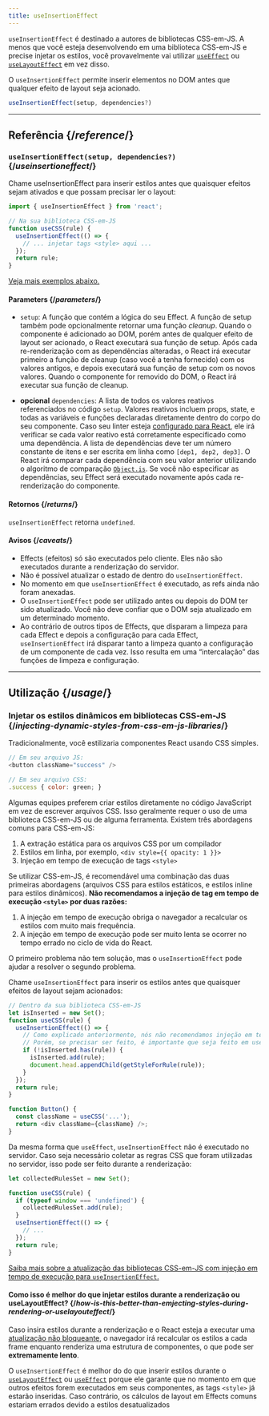 ```yaml
---
title: useInsertionEffect
---
```


<Pitfall>

`useInsertionEffect` é destinado a autores de bibliotecas CSS-em-JS. A menos que você esteja desenvolvendo em uma biblioteca CSS-em-JS e precise injetar os estilos, você provavelmente vai utilizar [`useEffect`](/reference/react/useEffect) ou [`useLayoutEffect`](/reference/react/useLayoutEffect) em vez disso.

</Pitfall>

<Intro>

O `useInsertionEffect` permite inserir elementos no DOM antes que qualquer efeito de layout seja acionado.

```js
useInsertionEffect(setup, dependencies?)
```

</Intro>

<InlineToc />

---

## Referência {/*reference*/}

### `useInsertionEffect(setup, dependencies?)` {/*useinsertioneffect*/}

Chame useInsertionEffect para inserir estilos antes que quaisquer efeitos sejam ativados e que possam precisar ler o layout:

```js
import { useInsertionEffect } from 'react';

// Na sua biblioteca CSS-em-JS
function useCSS(rule) {
  useInsertionEffect(() => {
    // ... injetar tags <style> aqui ...
  });
  return rule;
}
```

[Veja mais exemplos abaixo.](#usage)

#### Parameters {/*parameters*/}

* `setup`: A função que contém a lógica do seu Effect. A função de setup também pode opcionalmente retornar uma função *cleanup*. Quando o componente é adicionado ao DOM, porém antes de qualquer efeito de layout ser acionado, o React executará sua função de setup. Após cada re-renderização com as dependências alteradas, o React irá executar primeiro a função de cleanup (caso você a tenha fornecido) com os valores antigos, e depois executará sua função de setup com os novos valores. Quando o componente for removido do DOM, o React irá executar sua função de cleanup.
 
* **opcional** `dependencies`: A lista de todos os valores reativos referenciados no código `setup`. Valores reativos incluem props, state, e todas as variáveis e funções declaradas diretamente dentro do corpo do seu componente. Caso seu linter esteja [configurado para React](/learn/editor-setup#linting), ele irá verificar se cada valor reativo está corretamente especificado como uma dependência. A lista de dependências deve ter um número constante de itens e ser escrita em linha como `[dep1, dep2, dep3]`. O React irá comparar cada dependência com seu valor anterior utilizando o algoritmo de comparação [`Object.is`](https://developer.mozilla.org/en-US/docs/Web/JavaScript/Reference/Global_Objects/Object/is). Se você não especificar as dependências, seu Effect será executado novamente após cada re-renderização do componente.

#### Retornos {/*returns*/}

`useInsertionEffect` retorna `undefined`.

#### Avisos {/*caveats*/}

* Effects (efeitos) só são executados pelo cliente. Eles não são executados durante a renderização do servidor.
* Não é possível atualizar o estado de dentro do `useInsertionEffect`.
* No momento em que `useInsertionEffect` é executado, as refs ainda não foram anexadas.
* O `useInsertionEffect` pode ser utilizado antes ou depois do DOM ter sido atualizado. Você não deve confiar que o DOM seja atualizado em um determinado momento.
* Ao contrário de outros tipos de Effects, que disparam a limpeza para cada Effect e depois a configuração para cada Effect, `useInsertionEffect` irá disparar tanto a limpeza quanto a configuração de um componente de cada vez. Isso resulta em uma “intercalação” das funções de limpeza e configuração.

---

## Utilização {/*usage*/}

### Injetar os estilos dinâmicos em bibliotecas CSS-em-JS {/*injecting-dynamic-styles-from-css-em-js-libraries*/}

Tradicionalmente, você estilizaria componentes React usando CSS simples.

```js
// Em seu arquivo JS:
<button className="success" />

// Em seu arquivo CSS:
.success { color: green; }
```

Algumas equipes preferem criar estilos diretamente no código JavaScript em vez de escrever arquivos CSS. Isso geralmente requer o uso de uma biblioteca CSS-em-JS ou de alguma ferramenta. Existem três abordagens comuns para CSS-em-JS:

1. A extração estática para os arquivos CSS por um compilador
2. Estilos em linha, por exemplo, `<div style={{ opacity: 1 }}>`
3. Injeção em tempo de execução de tags `<style>`

Se utilizar CSS-em-JS, é recomendável uma combinação das duas primeiras abordagens (arquivos CSS para estilos estáticos, e estilos inline para estilos dinâmicos). **Não recomendamos a injeção de tag em tempo de execução `<style>` por duas razões:**

1. A injeção em tempo de execução obriga o navegador a recalcular os estilos com muito mais frequência.
2. A injeção em tempo de execução pode ser muito lenta se ocorrer no tempo errado no ciclo de vida do React.

O primeiro problema não tem solução, mas o `useInsertionEffect` pode ajudar a resolver o segundo problema.

Chame `useInsertionEffect` para inserir os estilos antes que quaisquer efeitos de layout sejam acionados:

```js {4-11}
// Dentro da sua biblioteca CSS-em-JS
let isInserted = new Set();
function useCSS(rule) {
  useInsertionEffect(() => {
    // Como explicado anteriormente, nós não recomendamos injeção em tempo de execução de tags <style>.
    // Porém, se precisar ser feito, é importante que seja feito em useInsertionEffect.
    if (!isInserted.has(rule)) {
      isInserted.add(rule);
      document.head.appendChild(getStyleForRule(rule));
    }
  });
  return rule;
}

function Button() {
  const className = useCSS('...');
  return <div className={className} />;
}
```

Da mesma forma que `useEffect`, `useInsertionEffect` não é executado no servidor. Caso seja necessário coletar as regras CSS que foram utilizadas no servidor, isso pode ser feito durante a renderização:

```js {1,4-6}
let collectedRulesSet = new Set();

function useCSS(rule) {
  if (typeof window === 'undefined') {
    collectedRulesSet.add(rule);
  }
  useInsertionEffect(() => {
    // ...
  });
  return rule;
}
```

[Saiba mais sobre a atualização das bibliotecas CSS-em-JS com injeção em tempo de execução para `useInsertionEffect`.](https://github.com/reactwg/react-18/discussions/110)

<DeepDive>

#### Como isso é melhor do que injetar estilos durante a renderização ou useLayoutEffect? {/*how-is-this-better-than-emjecting-styles-during-rendering-or-uselayouteffect*/}

Caso insira estilos durante a renderização e o React esteja a executar uma [atualização não bloqueante,](/reference/react/useTransition#marking-a-state-update-as-a-non-blocking-transition) o navegador irá recalcular os estilos a cada frame enquanto renderiza uma estrutura de componentes, o que pode ser **extremamente lento**.

O `useInsertionEffect` é melhor do do que inserir estilos durante o [`useLayoutEffect`](/reference/react/useLayoutEffect) ou [`useEffect`](/reference/react/useEffect) porque ele garante que no momento em que outros efeitos forem executados em seus componentes, as tags `<style>` já estarão inseridas. Caso contrário, os cálculos de layout em Effects comuns estariam errados devido a estilos desatualizados

</DeepDive>
